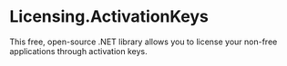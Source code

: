# Licensing.ActivationKeys
This free, open-source .NET library allows you to license your non-free applications through activation keys.
